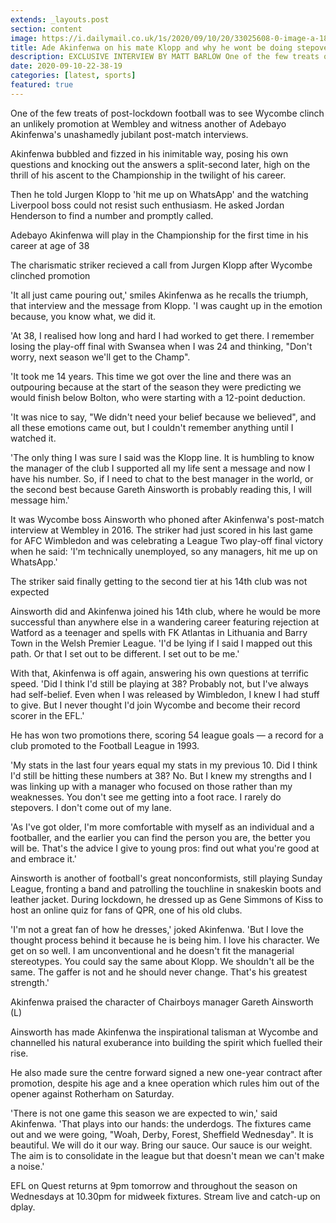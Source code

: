 ```yaml
---
extends: _layouts.post
section: content
image: https://i.dailymail.co.uk/1s/2020/09/10/20/33025608-0-image-a-18_1599767000105.jpg 
title: Ade Akinfenwa on his mate Klopp and why he wont be doing stepovers in the Championship this season  
description: EXCLUSIVE INTERVIEW BY MATT BARLOW One of the few treats of post-lockdown football was to see Wycombe clinch promotion at Wembley and Akinfenwas jubilant post-match interviews. 
date: 2020-09-10-22-38-19 
categories: [latest, sports] 
featured: true 
--- 
```

One of the few treats of post-lockdown football was to see Wycombe clinch an unlikely promotion at Wembley and witness another of Adebayo Akinfenwa's unashamedly jubilant post-match interviews.

Akinfenwa bubbled and fizzed in his inimitable way, posing his own questions and knocking out the answers a split-second later, high on the thrill of his ascent to the Championship in the twilight of his career.

Then he told Jurgen Klopp to 'hit me up on WhatsApp' and the watching Liverpool boss could not resist such enthusiasm. He asked Jordan Henderson to find a number and promptly called.

Adebayo Akinfenwa will play in the Championship for the first time in his career at age of 38

The charismatic striker recieved a call from Jurgen Klopp after Wycombe clinched promotion

'It all just came pouring out,' smiles Akinfenwa as he recalls the triumph, that interview and the message from Klopp. 'I was caught up in the emotion because, you know what, we did it.

'At 38, I realised how long and hard I had worked to get there. I remember losing the play-off final with Swansea when I was 24 and thinking, "Don't worry, next season we'll get to the Champ".

'It took me 14 years. This time we got over the line and there was an outpouring because at the start of the season they were predicting we would finish below Bolton, who were starting with a 12-point deduction.

'It was nice to say, "We didn't need your belief because we believed", and all these emotions came out, but I couldn't remember anything until I watched it.

'The only thing I was sure I said was the Klopp line. It is humbling to know the manager of the club I supported all my life sent a message and now I have his number. So, if I need to chat to the best manager in the world, or the second best because Gareth Ainsworth is probably reading this, I will message him.'

It was Wycombe boss Ainsworth who phoned after Akinfenwa's post-match interview at Wembley in 2016. The striker had just scored in his last game for AFC Wimbledon and was celebrating a League Two play-off final victory when he said: 'I'm technically unemployed, so any managers, hit me up on WhatsApp.'

The striker said finally getting to the second tier at his 14th club was not expected

Ainsworth did and Akinfenwa joined his 14th club, where he would be more successful than anywhere else in a wandering career featuring rejection at Watford as a teenager and spells with FK Atlantas in Lithuania and Barry Town in the Welsh Premier League. 'I'd be lying if I said I mapped out this path. Or that I set out to be different. I set out to be me.'

With that, Akinfenwa is off again, answering his own questions at terrific speed. 'Did I think I'd still be playing at 38? Probably not, but I've always had self-belief. Even when I was released by Wimbledon, I knew I had stuff to give. But I never thought I'd join Wycombe and become their record scorer in the EFL.'

He has won two promotions there, scoring 54 league goals — a record for a club promoted to the Football League in 1993.

'My stats in the last four years equal my stats in my previous 10. Did I think I'd still be hitting these numbers at 38? No. But I knew my strengths and I was linking up with a manager who focused on those rather than my weaknesses. You don't see me getting into a foot race. I rarely do stepovers. I don't come out of my lane.

'As I've got older, I'm more comfortable with myself as an individual and a footballer, and the earlier you can find the person you are, the better you will be. That's the advice I give to young pros: find out what you're good at and embrace it.'

Ainsworth is another of football's great nonconformists, still playing Sunday League, fronting a band and patrolling the touchline in snakeskin boots and leather jacket. During lockdown, he dressed up as Gene Simmons of Kiss to host an online quiz for fans of QPR, one of his old clubs.

'I'm not a great fan of how he dresses,' joked Akinfenwa. 'But I love the thought process behind it because he is being him. I love his character. We get on so well. I am unconventional and he doesn't fit the managerial stereotypes. You could say the same about Klopp. We shouldn't all be the same. The gaffer is not and he should never change. That's his greatest strength.'

Akinfenwa praised the character of Chairboys manager Gareth Ainsworth (L) 

Ainsworth has made Akinfenwa the inspirational talisman at Wycombe and channelled his natural exuberance into building the spirit which fuelled their rise.

He also made sure the centre forward signed a new one-year contract after promotion, despite his age and a knee operation which rules him out of the opener against Rotherham on Saturday.

'There is not one game this season we are expected to win,' said Akinfenwa. 'That plays into our hands: the underdogs. The fixtures came out and we were going, "Woah, Derby, Forest, Sheffield Wednesday". It is beautiful. We will do it our way. Bring our sauce. Our sauce is our weight. The aim is to consolidate in the league but that doesn't mean we can't make a noise.'

EFL on Quest returns at 9pm tomorrow and throughout the season on Wednesdays at 10.30pm for midweek fixtures. Stream live and catch-up on dplay.  

